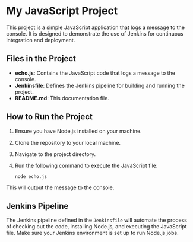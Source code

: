 # My JavaScript Project

This project is a simple JavaScript application that logs a message to the console. It is designed to demonstrate the use of Jenkins for continuous integration and deployment.

## Files in the Project

- **echo.js**: Contains the JavaScript code that logs a message to the console.
- **Jenkinsfile**: Defines the Jenkins pipeline for building and running the project.
- **README.md**: This documentation file.

## How to Run the Project

1. Ensure you have Node.js installed on your machine.
2. Clone the repository to your local machine.
3. Navigate to the project directory.
4. Run the following command to execute the JavaScript file:

   ```
   node echo.js
   ```

This will output the message to the console. 

## Jenkins Pipeline

The Jenkins pipeline defined in the `Jenkinsfile` will automate the process of checking out the code, installing Node.js, and executing the JavaScript file. Make sure your Jenkins environment is set up to run Node.js jobs.